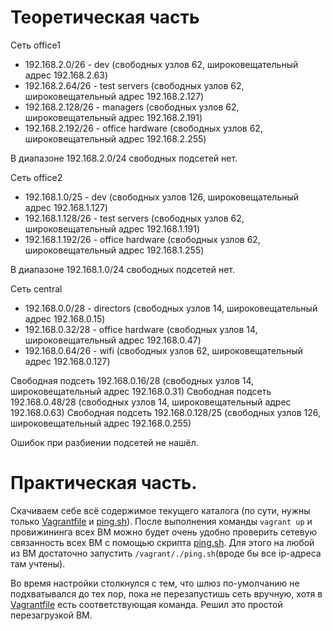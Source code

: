 # Теоретическая часть

Сеть office1

- 192.168.2.0/26 - dev (свободных узлов 62, широковещательный адрес 192.168.2.63)
- 192.168.2.64/26 - test servers (свободных узлов 62, широковещательный адрес 192.168.2.127)
- 192.168.2.128/26 - managers (свободных узлов 62, широковещательный адрес 192.168.2.191)
- 192.168.2.192/26 - office hardware (свободных узлов 62, широковещательный адрес 192.168.2.255)

В диапазоне 192.168.2.0/24 свободных подсетей нет.


Сеть office2
- 192.168.1.0/25 - dev (свободных узлов 126, широковещательный адрес 192.168.1.127)
- 192.168.1.128/26 - test servers (свободных узлов 62, широковещательный адрес 192.168.1.191)
- 192.168.1.192/26 - office hardware (свободных узлов 62, широковещательный адрес 192.168.1.255)

В диапазоне 192.168.1.0/24 свободных подсетей нет.


Сеть central
- 192.168.0.0/28 - directors (свободных узлов 14, широковещательный адрес 192.168.0.15)
- 192.168.0.32/28 - office hardware (свободных узлов 14, широковещательный адрес 192.168.0.47)
- 192.168.0.64/26 - wifi (свободных узлов 62, широковещательный адрес 192.168.0.127)

Свободная подсеть 192.168.0.16/28 (свободных узлов 14, широковещательный адрес 192.168.0.31)
Свободная подсеть 192.168.0.48/28 (свободных узлов 14, широковещательный адрес 192.168.0.63)
Свободная подсеть 192.168.0.128/25 (свободных узлов 126, широковещательный адрес 192.168.0.255)


Ошибок при разбиении подсетей не нашёл.

# Практическая часть.

Скачиваем себе всё содержимое текущего каталога (по сути, нужны только [Vagrantfile](Vagrantfile) и [ping.sh](ping.sh)). После выполнения команды ```vagrant up``` и провижининга всех ВМ можно будет очень удобно проверить сетевую связанность всех ВМ с помощью скрипта [ping.sh](ping.sh). Для этого на любой из ВМ достаточно запустить ```/vagrant/./ping.sh```(вроде бы все ip-адреса там учтены).

Во время настройки столкнулся с тем, что шлюз по-умолчанию не подхватывался до тех пор, пока не перезапустишь сеть вручную, хотя в [Vagrantfile](Vagrantfile) есть соответствующая команда. Решил это простой перезагрузкой ВМ.